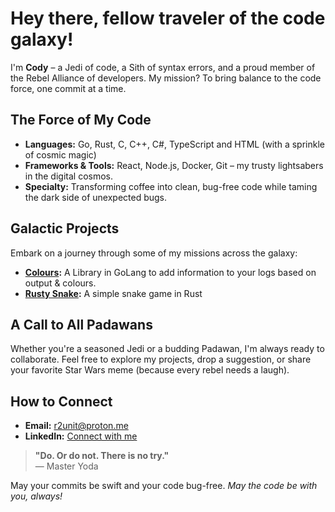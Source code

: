 # Hey there, fellow traveler of the code galaxy!

I'm **Cody** – a Jedi of code, a Sith of syntax errors, and a proud member of the Rebel Alliance of developers. My mission? To bring balance to the code force, one commit at a time.

## The Force of My Code

- **Languages:** Go, Rust, C, C++, C#, TypeScript and HTML (with a sprinkle of cosmic magic)
- **Frameworks & Tools:** React, Node.js, Docker, Git – my trusty lightsabers in the digital cosmos.
- **Specialty:** Transforming coffee into clean, bug-free code while taming the dark side of unexpected bugs.

## Galactic Projects

Embark on a journey through some of my missions across the galaxy:

- **[Colours](https://github.com/r2unit/colours):** A Library in GoLang to add information to your logs based on output & colours. 
- **[Rusty Snake](https://github.com/r2unit-rusty-snake):** A simple snake game in Rust 

## A Call to All Padawans

Whether you're a seasoned Jedi or a budding Padawan, I'm always ready to collaborate. Feel free to explore my projects, drop a suggestion, or share your favorite Star Wars meme (because every rebel needs a laugh).

## How to Connect

- **Email:** [r2unit@proton.me](mailto:r2unit@proton.me)
- **LinkedIn:** [Connect with me](https://www.linkedin.com/in/lorenzo-karel/)

> **"Do. Or do not. There is no try."**  
> — Master Yoda

May your commits be swift and your code bug-free. *May the code be with you, always!*
